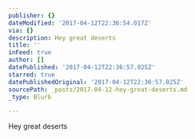 ```yaml
---
publisher: {}
dateModified: '2017-04-12T22:36:54.017Z'
via: {}
description: Hey great deserts
title: ''
inFeed: true
author: []
datePublished: '2017-04-12T22:36:57.025Z'
starred: true
datePublishedOriginal: '2017-04-12T22:36:57.025Z'
sourcePath: _posts/2017-04-12-hey-great-deserts.md
_type: Blurb

---
```

Hey great deserts